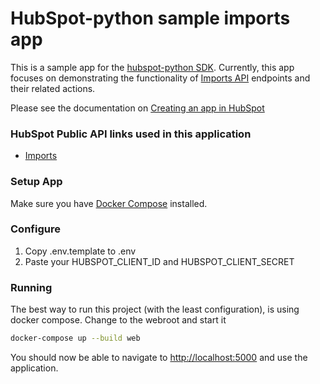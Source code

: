 # HubSpot-python sample imports app

This is a sample app for the [hubspot-python SDK](../../../../).
Currently, this app focuses on demonstrating the functionality of [Imports API](https://developers.hubspot.com/docs/api/crm/imports) endpoints and their related actions.

Please see the documentation on [Creating an app in HubSpot](https://developers.hubspot.com/docs/creating-an-app)

### HubSpot Public API links used in this application

- [Imports](https://developers.hubspot.com/docs/api/crm/imports)

### Setup App

Make sure you have [Docker Compose](https://docs.docker.com/compose/) installed.

### Configure

1. Copy .env.template to .env
2. Paste your HUBSPOT_CLIENT_ID and HUBSPOT_CLIENT_SECRET

### Running

The best way to run this project (with the least configuration), is using docker compose.  Change to the webroot and start it

```bash
docker-compose up --build web
```
You should now be able to navigate to [http://localhost:5000](http://localhost:5000) and use the application.
